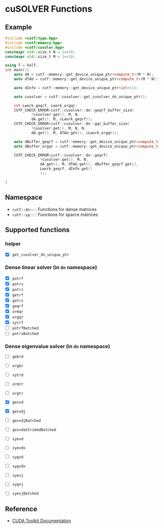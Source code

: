 # cuSOLVER Functions

## Example
```cpp
#include <cutf/type.hpp>
#include <cutf/memory.hpp>
#include <cutf/cusoler.hpp>
constexpr std::size_t N = 1<<10;
constexpr std::size_t M = 1<<10;

using T = half;
int main(){
	auto dA = cutf::memory::get_device_unique_ptr<compute_t>(M * N);
	auto dTAU = cutf::memory::get_device_unique_ptr<compute_t>(M * N);

	auto dInfo = cutf::memory::get_device_unique_ptr<int>(1);

	auto cusolver = cutf::cusolver::get_cusolver_dn_unique_ptr();

	int Lwork_geqrf, Lwork_orgqr;
	CUTF_CHECK_ERROR(cutf::cusolver::dn::geqrf_buffer_size(
			*cusolver.get(), M, N,
			dA.get(), M, &Lwork_geqrf));
	CUTF_CHECK_ERROR(cutf::cusolver::dn::gqr_buffer_size(
			*cusolver.get(), M, N, N,
			dA.get(), M, dTAU.get(), &Lwork_orgqr));

	auto dBuffer_geqrf = cutf::memory::get_device_unique_ptr<compute_t>(Lwork_geqrf);
	auto dBuffer_orgqr = cutf::memory::get_device_unique_ptr<compute_t>(Lwork_orgqr);

	CUTF_CHECK_ERROR(cutf::cusolver::dn::geqrf(
				*cusolver.get(), M, N,
				dA.get(), M, dTAU.get(), dBuffer_geqrf.get(),
				Lwork_geqrf, dInfo.get()
				));

}
```

## Namespace
- `cutf::dn::` : Functions for dense matrices
- `cutf::sp::` : Functions for sparce matrices

## Supported functions
### helper

- [x] `get_cusolver_dn_unique_ptr`

### Dense linear solver (in `dn` namespace)

- [x] `potrf`
- [x] `potrs`
- [x] `potri`
- [x] `getrf`
- [x] `getrs`
- [x] `geqrf`
- [x] `ormqr`
- [x] `orgqr`
- [x] `sytrf`
- [ ] `potrfBatched`
- [ ] `potrsBatched`

### Dense eigenvalue solver (in `dn` namespace)

- [ ] `gebrd`
- [ ] `orgbr`
- [ ] `sytrd`
- [ ] `ormtr`
- [ ] `orgtr`
- [x] `gesvd`
- [x] `gesvdj`
- [ ] `gesvdjBatched`
- [ ] `gesvdaStridedBatched`
- [ ] `syevd`
- [ ] `syevdx`
- [ ] `sygvd`
- [ ] `sygvdx`
- [ ] `syevj`
- [ ] `sygvj`
- [ ] `syevjBatched`


## Reference
- [CUDA Toolkit Documentation](https://docs.nvidia.com/cuda/cusolver/index.html)

